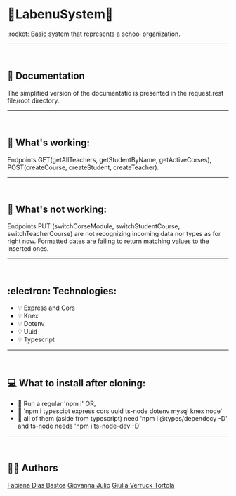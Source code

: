 <h1><b>🏫LabenuSystem🏫</b></h1>
<p>:rocket: Basic system that represents a school organization. </p>
<hr>
<br/>

<h2>📜 Documentation</h2>
<!-- <p>You can find all the documentation here:<p>🖋️<a href="link Postman">Postman: LabenuSystem</a>. -->
<p>The simplified version of the documentatio is presented in the request.rest file/root directory.</p>
<hr>
<br/>

<h2>🔆 What's working:</h2>
<p>Endpoints GET(getAllTeachers, getStudentByName, getActiveCorses), POST(createCourse, createStudent, createTeacher).
<hr>
<br/>

<h2>🔅 What's not working:</h2>
<p>Endpoints PUT (switchCorseModule, switchStudentCourse, switchTeacherCourse) are not recognizing incoming data nor types as for right now. Formatted dates are failing to return matching values to the inserted ones.</p>
<hr>
<br/>

<h2>:electron: Technologies:</h2>
<ul>
    <li>💡 Express and Cors</li>
    <li>💡 Knex</li>
    <li>💡 Dotenv</li>
    <li>💡 Uuid</li>
    <li>💡 Typescript</li>
</ul>
<hr>
<br/>

<h2>💻 What to install after cloning:</h2>
    <ul>
        <li>💽 Run a regular 'npm i' OR,</li>
        <li>💽 'npm i  typescipt express cors uuid ts-node dotenv mysql knex node'</li>
        <li>💽 all of them (aside from typescript) need 'npm i @types/dependecy -D' and ts-node needs 'npm i ts-node-dev -D'</li>
    </ul>
<hr>
<br/>

<h2>👩‍💻 Authors</h2>
<a href="https://github.com/fabidbastos">Fabiana Dias Bastos</a>
<a href="https://github.com/giojulio">Giovanna Julio</a>
<a href="https://github.com/giuliaverruck">Giulia Verruck Tortola</a>